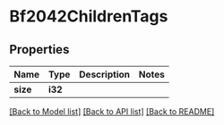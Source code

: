 # Bf2042ChildrenTags

## Properties

Name | Type | Description | Notes
------------ | ------------- | ------------- | -------------
**size** | **i32** |  | 

[[Back to Model list]](../README.md#documentation-for-models) [[Back to API list]](../README.md#documentation-for-api-endpoints) [[Back to README]](../README.md)


